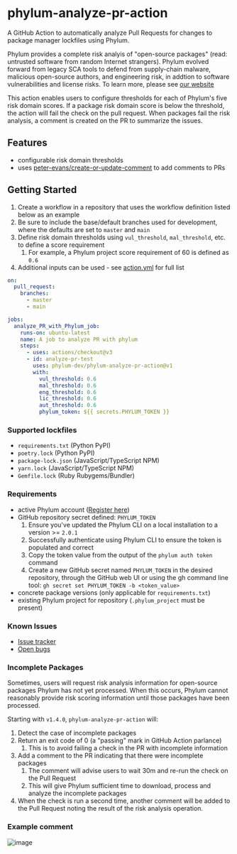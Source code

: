# phylum-analyze-pr-action
A GitHub Action to automatically analyze Pull Requests for changes to package manager lockfiles using Phylum.

Phylum provides a complete risk analyis of "open-source packages" (read: untrusted software from random Internet
strangers). Phylum evolved forward from legacy SCA tools to defend from supply-chain malware, malicious open-source
authors, and engineering risk, in addtion to software vulnerabilities and license risks. To learn more, please see
[our website](https://phylum.io)

This action enables users to configure thresholds for each of Phylum's five risk domain scores. If a package risk
domain score is below the threshold, the action will fail the check on the pull request. When packages fail the risk
analysis, a comment is created on the PR to summarize the issues.

## Features
- configurable risk domain thresholds
- uses [peter-evans/create-or-update-comment](https://github.com/marketplace/actions/create-or-update-comment)
  to add comments to PRs

## Getting Started
1. Create a workflow in a repository that uses the workflow definition listed below as an example
2. Be sure to include the base/default branches used for development, where the defaults are set to `master` and `main`
3. Define risk domain thresholds using `vul_threshold`, `mal_threshold`, etc. to define a score requirement
   1. For example, a Phylum project score requirement of 60 is defined as `0.6`
4. Additional inputs can be used - see [action.yml](action.yml) for full list

```yaml
on:
  pull_request:
    branches:
      - master
      - main

jobs:
  analyze_PR_with_Phylum_job:
    runs-on: ubuntu-latest
    name: A job to analyze PR with phylum
    steps:
      - uses: actions/checkout@v3
      - id: analyze-pr-test
        uses: phylum-dev/phylum-analyze-pr-action@v1
        with:
          vul_threshold: 0.6
          mal_threshold: 0.6
          eng_threshold: 0.6
          lic_threshold: 0.6
          aut_threshold: 0.6
          phylum_token: ${{ secrets.PHYLUM_TOKEN }}
```

### Supported lockfiles
- `requirements.txt` (Python PyPI)
- `poetry.lock` (Python PyPI)
- `package-lock.json` (JavaScript/TypeScript NPM)
- `yarn.lock` (JavaScript/TypeScript NPM)
- `Gemfile.lock` (Ruby Rubygems/Bundler)

### Requirements
- active Phylum account ([Register here](https://app.phylum.io/auth/registration))
- GitHub repository secret defined: `PHYLUM_TOKEN`
  1. Ensure you've updated the Phylum CLI on a local installation to a version >= `2.0.1`
  2. Successfully authenticate using Phylum CLI to ensure the token is populated and correct
  3. Copy the token value from the output of the `phylum auth token` command
  4. Create a new GitHub secret named `PHYLUM_TOKEN` in the desired repository, through the GitHub web UI or using the gh command line tool: `gh secret set PHYLUM_TOKEN -b <token_value>`
- concrete package versions (only applicable for `requirements.txt`)
- existing Phylum project for repository (`.phylum_project` must be present)

### Known Issues
- [Issue tracker](https://github.com/phylum-dev/phylum-analyze-pr-action/issues)
- [Open bugs](https://github.com/phylum-dev/phylum-analyze-pr-action/labels/%F0%9F%95%B7%EF%B8%8F%20bug)

### Incomplete Packages
Sometimes, users will request risk analysis information for open-source packages Phylum has not yet processed.
When this occurs, Phylum cannot reasonably provide risk scoring information until those packages have been processed.

Starting with `v1.4.0`, `phylum-analyze-pr-action` will:
1. Detect the case of incomplete packages
2. Return an exit code of 0 (a "passing" mark in GitHub Action parlance)
   1. This is to avoid failing a check in the PR with incomplete information
3. Add a comment to the PR indicating that there were incomplete packages
   1. The comment will advise users to wait 30m and re-run the check on the Pull Request
   2. This will give Phylum sufficient time to download, process and analyze the incomplete packages
4. When the check is run a second time, another comment will be added to the Pull Request noting the result of the
   risk analysis operation.

### Example comment
![image](https://user-images.githubusercontent.com/132468/140830714-24acc278-0102-4613-b006-6032a62b6896.png)
